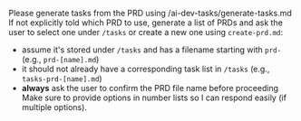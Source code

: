 Please generate tasks from the PRD using /ai-dev-tasks/generate-tasks.md
If not explicitly told which PRD to use, generate a list of PRDs and ask the user to select one under `/tasks` or create a new one using `create-prd.md`:
- assume it's stored under `/tasks` and has a filename starting with `prd-` (e.g., `prd-[name].md`)
- it should not already have a corresponding task list in `/tasks` (e.g., `tasks-prd-[name].md`)
- **always** ask the user to confirm the PRD file name before proceeding
Make sure to provide options in number lists so I can respond easily (if multiple options).
